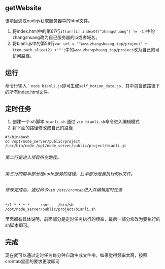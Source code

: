 ## getWebsite
该项目通过nodejs获取服务器中的html文件。   
1. 将index.html中的第67行`if(arr[i].indexOf("zhangshuang") != -1)`中的zhangshuang改为自己服务器的ip或者域名。   
2. 将bianli.js中的第59行`var url = '"www.zhangshuang.top/project' + item.path.slice(2) +'"';`中的`www.zhangshuang.top/project`改为自己的可访问路径。

## 运行
命令行输入：`node bianli.js`即可生成`self_Motion_data.js`，其中包含该路径下的所有index.html文件。  

## 定时任务
1. 创建一个.sh脚本 `bianli.sh` 通过 `vim bianli.sh`命令进入编辑模式   
2. 将下面的路径修改成自己的路径   

```
#!/bin/bash
cd /opt/node_server/public/project
/usr/bin/node /opt/node_server/public/project/bianli.js
```

###### 第二行是进入项目所在路径。   
###### 第三行的前半部分是node服务的路径，后半部分是要执行的js文件。   
###### 修改完成后，通过命令`vim /etc/crontab`进入并编辑定时任务   

`
*/1 * * * *     root    /bin/sh /opt/node_server/public/project/bianli.sh
`

里面都有具体说明，前面部分是定时任务执行的频率，最后一部分修改为要执行的sh脚本即可。

## 完成 
现在就可以通过定时任务每分钟自动生成文件啦，如果觉得频率太高，按照crontab里面的要求更改即可
